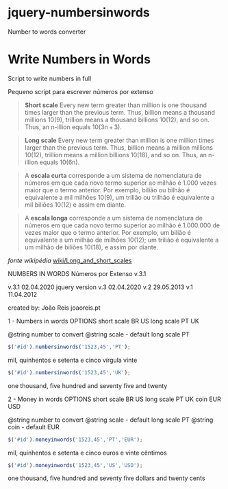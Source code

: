 # jquery-numbersinwords
Number to words converter

# Write Numbers in Words
Script to write numbers in full

Pequeno script para escrever números por extenso


> **Short scale**
> Every new term greater than million is one thousand times larger than the previous term. 
> Thus, billion means a thousand millions 10(9), trillion means a thousand billions 10(12), and so on. 
> Thus, an n-illion equals 10(3n + 3).

> **Long scale**
> Every new term greater than million is one million times larger than the previous term. 
> Thus, billion means a million millions 10(12), trillion means a million billions 10(18), and so on. 
> Thus, an n-illion equals 10(6n). 


> A **escala curta** corresponde a um sistema de nomenclatura de números em que cada novo termo superior ao milhão é 1.000 vezes maior que o termo anterior. 
> Por exemplo, bilião ou bilhão é equivalente a mil milhões 10(9), um trilião ou trilhão é equivalente a mil biliões 10(12) e assim em diante.

> A **escala longa** corresponde a um sistema de nomenclatura de números em que cada novo termo superior ao milhão é 1.000.000 de vezes maior que o termo anterior. 
> Por exemplo, um bilião é equivalente a um milhão de milhões 10(12); um trilião é equivalente a um milhão de biliões 10(18), e assim por diante.

*fonte wikipédia* [wiki/Long_and_short_scales](https://en.wikipedia.org/wiki/Long_and_short_scales)



NUMBERS IN WORDS
Números por Extenso v.3.1

v.3.1  02.04.2020 jquery version
v.3    02.04.2020
v.2    29.05.2013
v.1    11.04.2012

created by: João Reis
joaoreis.pt

1 - Numbers in words
OPTIONS 
short scale    BR US
long scale     PT UK

@string number to convert
@string scale - default long scale PT

```javascript
$('#id').numbersinwords('1523,45','PT');
```
mil, quinhentos e setenta e cinco vírgula vinte
```javascript
$('#id').numbersinwords('1523,45','UK');
```
one thousand, five hundred and seventy five and twenty


2 - Money in words
OPTIONS 
short scale    BR US
long scale     PT UK
coin           EUR USD

@string number to convert
@string scale - default long scale PT
@string coin  - default EUR

```javascript
$('#id').moneyinwords('1523,45','PT','EUR');
```
mil, quinhentos e setenta e cinco euros e vinte cêntimos

```javascript
$('#id').moneyinwords('1523,45','US','USD');
```
one thousand, five hundred and seventy five dollars and twenty cents
